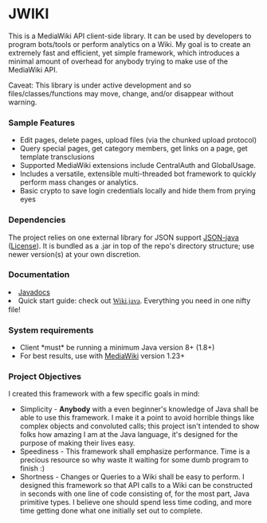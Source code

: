 JWIKI
=========

This is a MediaWiki API client-side library.  It can be used by developers to program bots/tools or perform analytics on a Wiki.  My goal is to create an extremely fast and efficient, yet simple framework, which introduces a minimal amount of overhead for anybody trying to make use of the MediaWiki API.


Caveat: This library is under active development and so files/classes/functions may move, change, and/or disappear without warning.

<h3>Sample Features</h3>
<ul>
<li>Edit pages, delete pages, upload files (via the chunked upload protocol)</li>
<li>Query special pages, get category members, get links on a page, get template transclusions</li>
<li>Supported MediaWiki extensions include CentralAuth and GlobalUsage.</li>
<li>Includes a versatile, extensible multi-threaded bot framework to quickly perform mass changes or analytics.</li>
<li>Basic crypto to save login credentials locally and hide them from prying eyes</li>
</ul>

<h3>Dependencies</h3>
The project relies on one external library for JSON support <a href="https://github.com/douglascrockford/JSON-java">JSON-java</a> (<a href="http://www.json.org/license.html">License</a>).  It is bundled as a .jar in top of the repo's directory structure; use newer version(s) at your own discretion.

<h3>Documentation</h3>
<li><a href="http://fastily.github.io/jwiki/docs/jwiki/">Javadocs</a></li>
<li>Quick start guide: check out <a href=https://github.com/fastily/jwiki/blob/master/src/jwiki/core/Wiki.java style="font-family:Lucida Console">Wiki.java</a>.  Everything you need in one nifty file!</li>
</ul>

<h3>System requirements</h3>
<ul>
<li>Client *must* be running a minimum Java version 8+ (1.8+)</li>
<li>For best results, use with <a href="https://www.mediawiki.org/wiki/MediaWiki">MediaWiki</a> version 1.23+</li>
</ul>

<h3>Project Objectives</h3>
I created this framework with a few specific goals in mind:
<ul>
<li>Simplicity - <b>Anybody</b> with a even beginner's knowledge of Java shall be able to use this framework.  I make it a point to avoid horrible things like complex objects and convoluted calls; this project isn't intended to show folks how amazing I am at the Java language, it's designed for the purpose of making their lives easy.</li>
<li>Speediness - This framework shall emphasize performance.  Time is a precious resource so why waste it waiting for some dumb program to finish :)</li>
<li>Shortness - Changes or Queries to a Wiki shall be easy to perform.  I designed this framework so that API calls to a Wiki can be constructed in seconds with one line of code consisting of, for the most part, Java primitive types.  I believe one should spend less time coding, and more time getting done what one initially set out to complete.</li>
</ul>